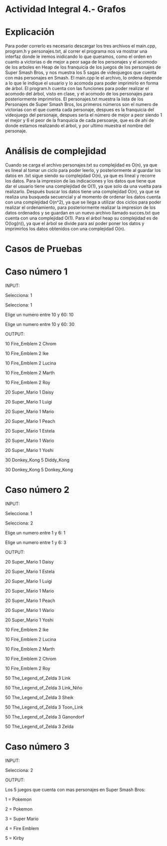 # Actividad Integral 4.- Grafos

# Explicación

Para poder correrlo es necesario descargar los tres archivos el main.cpp, program.h y personajes.txt, al correr el programa nos va mostrar una interfaz donde le iremos inidicando lo que queramos, como el orden en cuanto a victorias o de mejor a peor saga de los personajes y el acomodo de los arboles en Heap de los franquicia de los juegos de los personajes de Super Smash Bros, y nos muestra los 5 sagas de videojuegos que cuenta con más personajes en Smash. El main.cpp le el archivo, lo ordena depende a lo que le indique el usuario y lo acomoda para poder imprimirlo en forma de árbol. El program.h cuenta con las funciones para poder realizar el acomodo del árbol, visto en clase, y el acomodo de los personajes para posteriormente imprimirlos. El personajes.txt muestra la lista de los Personajes de Super Smash Bros, los primeros números son el numero de victorias con el que cuenta cada personaje, despues es la franquicia del videojuego del personaje, despues seria el número de mejor a peor siendo 1 el mejor y 6 el peor de la franquicia de cada persoanje, que es de ahí de donde estamos realizando el árbol, y por ultimo muestra el nombre del personaje.

# Análisis de complejidad

Cuando se carga el archivo personajes.txt su complejidad es O(n), ya que es lineal al tomar un ciclo para poder leerlo, y posteriormente al guardar los datos en .txt sigue siendo su complejidad O(n), ya que es lineal y recorre los datos. Para la impresion de las indicaciones y los datos que tiene que dar el usuario tiene una complejidad de O(1), ya que solo da una vuelta para realizarlo. Después buscar los datos tiene una complejidad O(n), ya que se realiza una busqueda secuencial y al momento de ordenar los datos cuenta con una complejidad O(n^2), ya que se llega a utilizar dos ciclos para poder realizar el ordenamiento, para posteriormente realizar la impresion de los datos ordenados y se guardan en un nuevo archivo llamado succes.txt que cuenta con una complejidad O(1). Para el árbol heap su complejidad es de O(log(n)), ya que el árbol se divide para así poder poner los datos y imprimirlos los datos obtenidos con una complejidad O(n). 


# Casos de Pruebas

# Caso número 1

INPUT:

Selecciona: 1 

Selecciona: 1

Elige un numero entre 10 y 60: 10

Elige un numero entre 10 y 60: 30

OUTPUT:

10 Fire_Emblem 2 Chrom  

10 Fire_Emblem 2 Ike 

10 Fire_Emblem 2 Lucina 

10 Fire_Emblem 2 Marth 

10 Fire_Emblem 2 Roy

20 Super_Mario 1 Daisy 

20 Super_Mario 1 Luigi 

20 Super_Mario 1 Mario  

20 Super_Mario 1 Peach 

20 Super_Mario 1 Estela 

20 Super_Mario 1 Wario 

20 Super_Mario 1 Yoshi

30 Donkey_Kong 5 Diddy_Kong 

30 Donkey_Kong 5 Donkey_Kong 


# Caso número 2

INPUT:

Selecciona: 1

Selecciona: 2

Elige un numero entre 1 y 6: 1

Elige un numero entre 1 y 6: 3

OUTPUT:

20 Super_Mario 1 Daisy 

20 Super_Mario 1 Estela 

20 Super_Mario 1 Luigi 

20 Super_Mario 1 Mario  

20 Super_Mario 1 Peach 

20 Super_Mario 1 Wario 

20 Super_Mario 1 Yoshi

10 Fire_Emblem 2 Ike 

10 Fire_Emblem 2 Lucina 

10 Fire_Emblem 2 Marth 

10 Fire_Emblem 2 Chrom  

10 Fire_Emblem 2 Roy

50 The_Legend_of_Zelda 3 Link 

50 The_Legend_of_Zelda 3 Link_Niño 

50 The_Legend_of_Zelda 3 Sheik 

50 The_Legend_of_Zelda 3 Toon_Link

50 The_Legend_of_Zelda 3 Ganondorf 

50 The_Legend_of_Zelda 3 Zelda


# Caso número 3

INPUT:

Selecciona: 2

OUTPUT:

Los 5 juegos que cuenta con mas personajes en Super Smash Bros:

1 = Pokemon

2 = Pokemon

3 = Super Mario

4 = Fire Emblem

5 = Kirby
